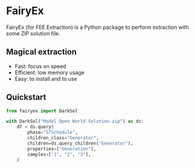 # FairyEx

FairyEx (for FEE Extraction) is a Python package to perform extraction with some ZIP solution file.


## Magical extraction

- Fast: focus on speed
- Efficient: low memory usage
- Easy: to install and to use


## Quickstart

```python
from fairyex import DarkSol

with DarkSol("Model Open World Solution.zip") as ds:
    df = ds.query(
        phase="STSchedule",
        children_class="Generator",
        children=ds.query_children("Generator"),
        properties=["Generation"],
        samples=["1", "2", "3"],
    )
```
